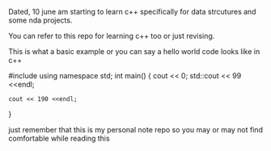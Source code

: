 Dated, 10 june am starting to learn c++ specifically for data strcutures and some nda projects.


You can refer to this repo for learning c++ too or just revising.



This is what a basic example or you can say a hello world code looks like in c++

#include <iostream>
using namespace std;
int main() {
    cout << 0;
    std::cout << 99 <<endl;

    cout << 190 <<endl;
}


just remember that this is my personal note repo so you may or may not find comfortable while reading this
  
